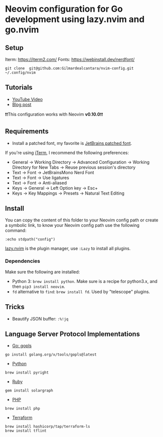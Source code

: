 # Neovim configuration for Go development using lazy.nvim and go.nvim

## Setup
Iterm: https://iterm2.com/
Fonts: https://webinstall.dev/nerdfont/

```
git clone  git@github.com:Gilmardealcantara/nvim-config.git ~/.config/nvim
```

## Tutorials
* [YouTube Video](https://youtu.be/n5_WLgxwkU8)
* [Blog post](https://mariocarrion.com/2024/05/20/neovim-migrating-to-lazy-and-go-nvim.html)

❗️❗️This configuration works with Neovim **v0.10.0**❗️❗️

## Requirements

* Install a patched font, my favorite is [JetBrains patched font](https://github.com/ryanoasis/nerd-fonts/tree/master/patched-fonts/JetBrainsMono).

If you're using [iTerm](https://www.iterm2.com/downloads.html), I recommend the following preferences:

* General -> Working Directory -> Advanced Configuration -> Working Directory for New Tabs -> Reuse previous session's directory
* Text -> Font -> JetBrainsMono Nerd Font
* Text -> Font -> Use ligatures
* Text -> Font -> Anti-aliased
* Keys -> General -> Left Option key -> Esc+
* Keys -> Key Mappings -> Presets -> Natural Text Editing

## Install

You can copy the content of this folder to your Neovim config path or create a
symbolic link, to know your Neovim config path use the following command:

```
:echo stdpath("config")
```

[lazy.nvim](https://github.com/folke/lazy.nvim) is the plugin manager, use `:Lazy` to install all plugins.

### Dependencies

Make sure the following are installed:

* Python 3: `brew install python`. Make sure is a recipe for python3.x, and then `pip3 install neovim`.
* `fd` alternative to `find`: `brew install fd`. Used by "telescope" plugins.

## Tricks

* Beautify JSON buffer: `:%!jq`

## Language Server Protocol Implementations

* [Go: gopls](https://github.com/golang/tools/tree/master/gopls)
```
go install golang.org/x/tools/gopls@latest
```

* [Python](https://github.com/microsoft/pyright)

```
brew install pyright
```

* [Ruby](https://solargraph.org/)

```
gem install solargraph
```

* [PHP](https://github.com/phpactor/phpactor)

```
brew install php
```

* [Terraform](https://github.com/hashicorp/terraform-ls )

```
brew install hashicorp/tap/terraform-ls
brew install tflint
```
